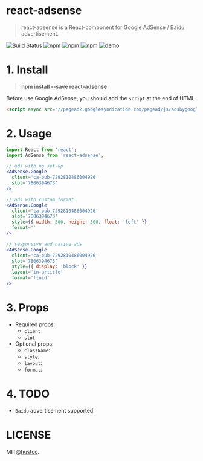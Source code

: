 # react-adsense

> react-adsense is a React-component for Google AdSense / Baidu advertisement.

[![Build Status](https://travis-ci.org/hustcc/react-adsense.svg?branch=master)](https://travis-ci.org/hustcc/react-adsense)
[![npm](https://img.shields.io/npm/v/react-adsense.svg)](https://www.npmjs.com/package/react-adsense)
[![npm](https://img.shields.io/npm/dm/react-adsense.svg)](https://www.npmjs.com/package/react-adsense)
[![npm](https://img.shields.io/npm/l/react-adsense.svg)](https://www.npmjs.com/package/react-adsense)
[![demo](https://img.shields.io/badge/LiveDemo-ClickHere-ff69b4.svg)](http://git.hust.cc/react-adsense/)


# 1. Install

> **npm install --save react-adsense**

Before use Google AdSense, you should add the `script` at the end of HTML.

```html
<script async src="//pagead2.googlesyndication.com/pagead/js/adsbygoogle.js"></script>
```


# 2. Usage

```jsx
import React from 'react';
import AdSense from 'react-adsense';

// ads with no set-up
<AdSense.Google
  client='ca-pub-7292810486004926'
  slot='7806394673'
/>

// ads with custom format
<AdSense.Google
  client='ca-pub-7292810486004926'
  slot='7806394673'
  style={{ width: 500, height: 300, float: 'left' }}
  format=''
/>

// responsive and native ads
<AdSense.Google
  client='ca-pub-7292810486004926'
  slot='7806394673'
  style={{ display: 'block' }}
  layout='in-article'
  format='fluid'
/>
```


# 3. Props

 - Required props:
   - `client`
   - `slot`
 - Optional props:
   - `className`:
   - `style`:
   - `layout`:
   - `format`:


# 4. TODO

 - `Baidu` advertisement supported.


# LICENSE

MIT@[hustcc](https://github.com/hustcc).
